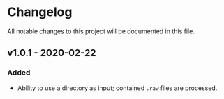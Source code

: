 # Changelog

All notable changes to this project will be documented in this file.

## v1.0.1 - 2020-02-22

### Added

- Ability to use a directory as input; contained `.raw` files are processed.